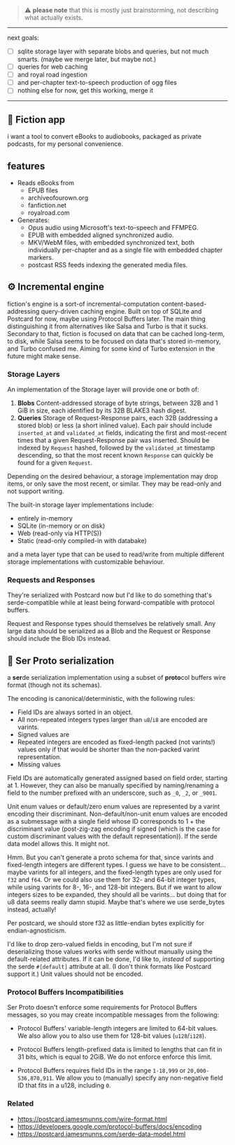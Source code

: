 > ⚠️ **please note** that this is mostly just brainstorming, not describing what
> actually exists.

---

next goals:

- [ ] sqlite storage layer with separate blobs and queries, but not much smarts.
      (maybe we merge later, but maybe not.)
- [ ] queries for web caching
- [ ] and royal road ingestion
- [ ] and per-chapter text-to-speech production of ogg files
- [ ] nothing else for now, get this working, merge it

---

## 📖 Fiction app

i want a tool to convert eBooks to audiobooks, packaged as private podcasts, for
my personal convenience.

## features

- Reads eBooks from
  - EPUB files
  - archiveofourown.org
  - fanfiction.net
  - royalroad.com
- Generates:
  - Opus audio using Microsoft's text-to-speech and FFMPEG.
  - EPUB with embedded aligned synchronized audio.
  - MKV/WebM files, with embedded synchronized text, both individually
    per-chapter and as a single file with embedded chapter markers.
  - postcast RSS feeds indexing the generated media files.

## ⚙️ Incremental engine

fiction's engine is a sort-of incremental-computation content-based-addressing
query-driven caching engine. Built on top of SQLite and Postcard for now, maybe
using Protocol Buffers later. The main thing distinguishing it from alternatives
like Salsa and Turbo is that it sucks. Secondary to that, fiction is focused on
data that can be cached long-term, to disk, while Salsa seems to be focused on
data that's stored in-memory, and Turbo confused me. Aiming for some kind of
Turbo extension in the future might make sense.

### Storage Layers

An implementation of the Storage layer will provide one or both of:

1. **Blobs** Content-addressed storage of byte strings, between 32B and 1 GiB in
   size, each identified by its 32B BLAKE3 hash digest.
2. **Queries** Storage of Request-Response pairs, each 32B (addressing a stored
   blob) or less (a short inlined value). Each pair should include `inserted_at`
   and `validated_at` fields, indicating the first and most-recent times that a
   given Request-Response pair was inserted. Should be indexed by `Request`
   hashed, followed by the `validated_at` timestamp descending, so that the most
   recent known `Response` can quickly be found for a given `Request`.

Depending on the desired behaviour, a storage implementation may drop items, or
only save the most recent, or similar. They may be read-only and not support
writing.

The built-in storage layer implementations include:

- entirely in-memory
- SQLite (in-memory or on disk)
- Web (read-only via HTTP(S))
- Static (read-only compiled-in with databake)

and a meta layer type that can be used to read/write from multiple different
storage implementations with customizable behaviour.

### Requests and Responses

They're serialized with Postcard now but I'd like to do something that's
serde-compatible while at least being forward-compatible with protocol buffers.

Request and Response types should themselves be relatively small. Any large data
should be serialized as a Blob and the Request or Response should include the
Blob IDs instead.

## 👑 Ser Proto serialization

a **ser**de serialization implementation using a subset of **proto**col buffers
wire format (though not its schemas).

The encoding is canonical/deterministic, with the following rules:

- Field IDs are always sorted in an object.
- All non-repeated integers types larger than `u8`/`i8` are encoded are varints.
- Signed values are
- Repeated integers are encoded as fixed-length packed (not varints!) values
  only if that would be shorter than the non-packed varint representation.
- Missing values

Field IDs are automatically generated assigned based on field order, starting
at 1. However, they can also be manually specified by naming/renaming a field to
the number prefixed with an underscore, such as `_0`, `_2`, or `_9001`.

Unit enum values or default/zero enum values are represented by a varint
encoding their discriminant. Non-default/non-unit enum values are encoded as a
submessage with a single field whose ID corresponds to 1 + the discriminant
value (post-zig-zag encoding if signed (which is the case for custom
discriminant values with the default representation)). If the serde data model
allows this. It might not.

Hmm. But you can't generate a proto schema for that, since varints and
fixed-length integers are different types. I guess we have to be consistent...
maybe varints for all integers, and the fixed-length types are only used for
`f32` and `f64`. Or we could also use them for 32- and 64-bit integer types,
while using varints for 8-, 16-, and 128-bit integers. But if we want to allow
integers sizes to be expanded, they should all be varints... but doing that for
u8 data seems really damn stupid. Maybe that's where we use serde_bytes instead,
actually!

Per postcard, we should store f32 as little-endian bytes explicitly for
endian-agnosticism.

I'd like to drop zero-valued fields in encoding, but I'm not sure if
deserializing those values works with serde without manually using the
default-related attributes. If it can be done, I'd like to, _instead_ of
supporting the serde `#[default]` attribute at all. (I don't think formats like
Postcard support it.) Unit values should not be encoded.

### Protocol Buffers Incompatibilities

Ser Proto doesn't enforce some requirements for Protocol Buffers messages, so
you may create incompatible messages from the following:

- Protocol Buffers' variable-length integers are limited to 64-bit values. We
  also allow you to also use them for 128-bit values (`u128`/`i128`).

- Protocol Buffers length-prefixed data is limited to lengths that can fit in 31
  bits, which is equal to 2GiB. We do not enforce enforce this limit.

- Protocol Buffers requires field IDs in the range `1-18,999` or
  `20,000-536,870,911`. We allow you to (manually) specify any non-negative
  field ID that fits in a u128, including `0`.

### Related

- https://postcard.jamesmunns.com/wire-format.html
- https://developers.google.com/protocol-buffers/docs/encoding
- https://postcard.jamesmunns.com/serde-data-model.html
